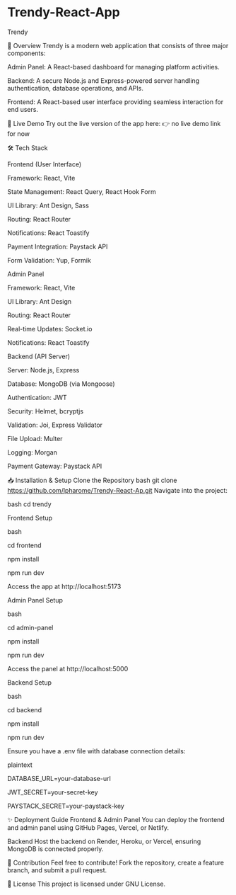 # Trendy-React-App
Trendy

📌 Overview
Trendy is a modern web application that consists of three major components:

Admin Panel: A React-based dashboard for managing platform activities.

Backend: A secure Node.js and Express-powered server handling authentication, database operations, and APIs.

Frontend: A React-based user interface providing seamless interaction for end users.

🚀 Live Demo
Try out the live version of the app here: 👉 no live demo link for now

🛠️ Tech Stack

Frontend (User Interface)

Framework: React, Vite

State Management: React Query, React Hook Form

UI Library: Ant Design, Sass

Routing: React Router

Notifications: React Toastify

Payment Integration: Paystack API

Form Validation: Yup, Formik

Admin Panel

Framework: React, Vite

UI Library: Ant Design

Routing: React Router

Real-time Updates: Socket.io

Notifications: React Toastify

Backend (API Server)

Server: Node.js, Express

Database: MongoDB (via Mongoose)

Authentication: JWT

Security: Helmet, bcryptjs

Validation: Joi, Express Validator

File Upload: Multer

Logging: Morgan

Payment Gateway: Paystack API

📥 Installation & Setup
Clone the Repository
bash
git clone https://github.com/lpharome/Trendy-React-Ap.git
Navigate into the project:

bash
cd trendy

Frontend Setup

bash

cd frontend

npm install

npm run dev

Access the app at http://localhost:5173

Admin Panel Setup

bash

cd admin-panel

npm install

npm run dev

Access the panel at http://localhost:5000

Backend Setup

bash

cd backend

npm install

npm run dev

Ensure you have a .env file with database connection details:

plaintext

DATABASE_URL=your-database-url

JWT_SECRET=your-secret-key

PAYSTACK_SECRET=your-paystack-key

✨ Deployment Guide
Frontend & Admin Panel
You can deploy the frontend and admin panel using GitHub Pages, Vercel, or Netlify.

Backend
Host the backend on Render, Heroku, or Vercel, ensuring MongoDB is connected properly.

📢 Contribution
Feel free to contribute! Fork the repository, create a feature branch, and submit a pull request.

📝 License
This project is licensed under GNU License.
